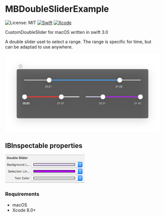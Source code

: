 # MBDoubleSliderExample
![License: MIT](https://img.shields.io/badge/license-MIT-blue.svg?style=flat)
[![Swift](https://img.shields.io/badge/Swift-3.0-orange.svg)](https://swift.org)
[![Xcode](https://img.shields.io/badge/Xcode-8.0-blue.svg)](https://developer.apple.com/xcode)

CustomDoubleSlider for macOS written in swift 3.0

A double slider uset to select a range. The range is specific for time, but can be adaptad to use anywhere.

![Alt text](https://github.com/c-Viorel/MBDoubleSliderExample/blob/master/MBDoubleSliderExample/example.png?raw=true)

## IBInspectable properties
![Alt text](https://github.com/c-Viorel/MBDoubleSliderExample/blob/master/MBDoubleSliderExample/ibInspectable.png?raw=true)

### Requirements
- macOS
- Xcode 8.0+
